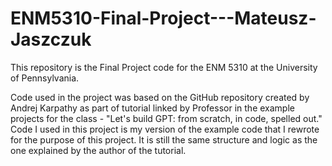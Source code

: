 # ENM5310-Final-Project---Mateusz-Jaszczuk
This repository is the Final Project code for the ENM 5310 at the University of Pennsylvania.

Code used in the project was based on the GitHub repository created by Andrej Karpathy as part of tutorial linked by Professor in the example projects for the class -  "Let's build GPT: from scratch, in code, spelled out." Code I used in this project is my version of the example code that I rewrote for the purpose of this project. It is still the same structure and logic as the one explained by the author of the tutorial. 
